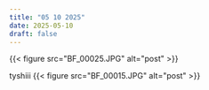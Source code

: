 ```yaml
---
title: "05 10 2025"
date: 2025-05-10
draft: false
---
```


{{< figure src="BF_00025.JPG" alt="post" >}}  

tyshiii
{{< figure src="BF_00015.JPG" alt="post" >}}  


